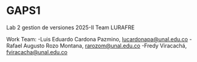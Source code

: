# GAPS1
Lab 2 gestion de versiones 2025-II
Team LURAFRE

Work Team:
	-Luis Eduardo Cardona Pazmino, lucardonapa@unal.edu.co
	-Rafael Augusto Rozo Montana, rarozom@unal.edu.co
	-Fredy Viracachá, fviracacha@unal.edu.co	
